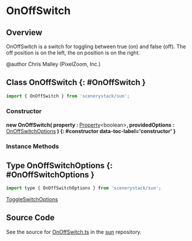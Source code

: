 # OnOffSwitch

## Overview

OnOffSwitch is a switch for toggling between true (on) and false (off).
The off position is on the left, the on position is on the right.

@author Chris Malley (PixelZoom, Inc.)

## Class OnOffSwitch {: #OnOffSwitch }


```js
import { OnOffSwitch } from 'scenerystack/sun';
```
### Constructor

#### new OnOffSwitch( property : <span style="font-weight: 400;">[Property](../axon/Property.md)&lt;<span style="color: hsla(calc(var(--md-hue) + 180deg),80%,40%,1);">boolean</span>&gt;</span>, providedOptions : <span style="font-weight: 400;">[OnOffSwitchOptions](../sun/OnOffSwitch.md#OnOffSwitchOptions)</span> ) {: #constructor data-toc-label='constructor' }

### Instance Methods





## Type OnOffSwitchOptions {: #OnOffSwitchOptions }


```js
import type { OnOffSwitchOptions } from 'scenerystack/sun';
```


[ToggleSwitchOptions](../sun/ToggleSwitch.md#ToggleSwitchOptions)



## Source Code

See the source for [OnOffSwitch.ts](https://github.com/phetsims/sun/blob/main/js/OnOffSwitch.ts) in the [sun](https://github.com/phetsims/sun) repository.
